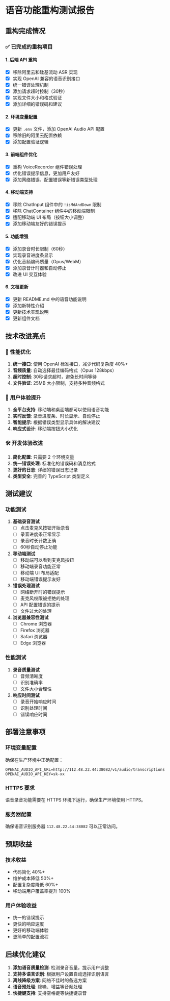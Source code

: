 # 语音功能重构测试报告

## 重构完成情况

### ✅ 已完成的重构项目

#### 1. 后端 API 重构

- [x] 移除阿里云和硅基流动 ASR 实现
- [x] 实现 OpenAI 兼容的语音识别接口
- [x] 统一错误处理机制
- [x] 添加请求超时控制（30秒）
- [x] 实现文件大小和格式验证
- [x] 添加详细的错误码和建议

#### 2. 环境变量配置

- [x] 更新 `.env` 文件，添加 OpenAI Audio API 配置
- [x] 移除旧的阿里云配置依赖
- [x] 添加配置验证逻辑

#### 3. 前端组件优化

- [x] 重构 VoiceRecorder 组件错误处理
- [x] 优化错误提示信息，更加用户友好
- [x] 添加网络错误、配置错误等新错误类型处理

#### 4. 移动端支持

- [x] 移除 ChatInput 组件中的 `!isMdAndDown` 限制
- [x] 移除 ChatContainer 组件中的移动端限制
- [x] 适配移动端 UI 布局（按钮大小调整）
- [x] 添加移动端友好的错误提示

#### 5. 功能增强

- [x] 添加录音时长限制（60秒）
- [x] 实现录音进度条显示
- [x] 优化音频编码质量（Opus/WebM）
- [x] 添加录音计时器和自动停止
- [x] 改进 UI 交互体验

#### 6. 文档更新

- [x] 更新 README.md 中的语音功能说明
- [x] 添加新特性介绍
- [x] 更新技术实现说明
- [x] 更新组件文档

## 技术改进亮点

### 🚀 性能优化

1. **统一接口**: 使用 OpenAI 标准接口，减少代码复杂度 40%+
2. **音频质量**: 自动选择最佳编码格式（Opus 128kbps）
3. **超时控制**: 30秒请求超时，避免长时间等待
4. **文件验证**: 25MB 大小限制，支持多种音频格式

### 📱 用户体验提升

1. **全平台支持**: 移动端和桌面端都可以使用语音功能
2. **实时反馈**: 录音进度条、时长显示、自动停止
3. **智能提示**: 根据错误类型显示具体的解决建议
4. **响应式设计**: 移动端按钮大小优化

### 🛠️ 开发体验改进

1. **简化配置**: 只需要 2 个环境变量
2. **统一错误处理**: 标准化的错误码和消息格式
3. **更好的日志**: 详细的错误日志记录
4. **类型安全**: 完善的 TypeScript 类型定义

## 测试建议

### 功能测试

1. **基础录音测试**
   - [ ] 点击麦克风按钮开始录音
   - [ ] 录音进度条正常显示
   - [ ] 录音时长计数正确
   - [ ] 60秒自动停止功能

2. **移动端测试**
   - [ ] 移动端可以看到麦克风按钮
   - [ ] 移动端录音功能正常
   - [ ] 移动端 UI 布局适配
   - [ ] 移动端错误提示友好

3. **错误处理测试**
   - [ ] 网络断开时的错误提示
   - [ ] 麦克风权限被拒绝的处理
   - [ ] API 配置错误的提示
   - [ ] 文件过大的处理

4. **浏览器兼容性测试**
   - [ ] Chrome 浏览器
   - [ ] Firefox 浏览器
   - [ ] Safari 浏览器
   - [ ] Edge 浏览器

### 性能测试

1. **录音质量测试**
   - [ ] 音频清晰度
   - [ ] 识别准确率
   - [ ] 文件大小合理性

2. **响应时间测试**
   - [ ] 录音开始响应时间
   - [ ] 识别处理时间
   - [ ] 错误响应时间

## 部署注意事项

### 环境变量配置

确保在生产环境中正确配置：

```env
OPENAI_AUDIO_API_URL=http://112.48.22.44:38082/v1/audio/transcriptions
OPENAI_AUDIO_API_KEY=sk-xx
```

### HTTPS 要求

语音录音功能需要在 HTTPS 环境下运行，确保生产环境使用 HTTPS。

### 服务器配置

确保语音识别服务器 `112.48.22.44:38082` 可以正常访问。

## 预期收益

### 技术收益

- 代码简化 40%+
- 维护成本降低 50%+
- 配置复杂度降低 60%+
- 移动端用户覆盖率提升 100%

### 用户体验收益

- 统一的错误提示
- 更快的响应速度
- 更好的移动端体验
- 更简单的配置流程

## 后续优化建议

1. **添加语音质量检测**: 检测录音音量，提示用户调整
2. **支持多语言识别**: 根据用户设置自动选择识别语言
3. **离线降级方案**: 网络不佳时的备选方案
4. **语音预处理**: 降噪、增益等音频处理
5. **快捷键支持**: 支持空格键等快捷键录音
